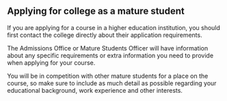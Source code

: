 ##  Applying for college as a mature student

If you are applying for a course in a higher education institution, you should
first contact the college directly about their application requirements.

The Admissions Office or Mature Students Officer will have information about
any specific requirements or extra information you need to provide when
applying for your course.

You will be in competition with other mature students for a place on the
course, so make sure to include as much detail as possible regarding your
educational background, work experience and other interests.

